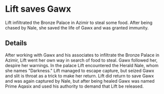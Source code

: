 # Lift saves Gawx
Lift infiltrated the Bronze Palace in Azimir to steal some food. After being chased by Nale, she saved the life of Gawx and was granted immunity.

## Details
After working with Gawx and his associates to infiltrate the Bronze Palace in Azimir, Lift went her own way in search of food to steal. Gawx followed her, despire her warnings. In the palace Lift encountered the Herald Nale, whom she names "Darkness." Lift managed to escape capture, but seized Gawx and slit is throat as a trick to make her return. Lift did return to save Gawx and was again captured by Nale, but after being healed Gawx was named Prime Aqasix and used his authority to demand that Lift be released.
